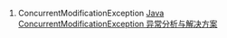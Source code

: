 1. ConcurrentModificationException [Java ConcurrentModificationException 异常分析与解决方案](https://m.2cto.com/kf/201403/286536.html)     
